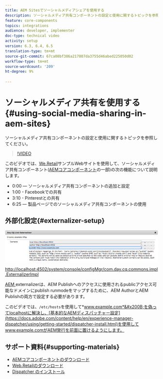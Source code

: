 ```yaml
---
title: AEM Sitesでソーシャルメディアシェアを使用する
description: ソーシャルメディア共有コンポーネントの設定と使用に関するトピックを参照してください。
feature: core-components
topics: integrations
audience: developer, implementer
doc-type: technical video
activity: setup
version: 6.3, 6.4, 6.5
translation-type: tm+mt
source-git-commit: 67ca08bf386a217807da3755d46abed225050d02
workflow-type: tm+mt
source-wordcount: '209'
ht-degree: 9%

---
```



# ソーシャルメディア共有を使用する{#using-social-media-sharing-in-aem-sites}

ソーシャルメディア共有コンポーネントの設定と使用に関するトピックを参照してください。

>[!VIDEO](https://video.tv.adobe.com/v/18897/?quality=9&learn=on)

このビデオでは、[We.Retail](https://github.com/Adobe-Marketing-Cloud/aem-sample-we-retail#weretail)サンプルWebサイトを使用して、ソーシャルメディア共有コンポーネント([AEMコアコンポーネント](https://docs.adobe.com/content/help/ja-JP/experience-manager-core-components/using/introduction.html)の一部)の次の機能について説明します。

* 0:00 — ソーシャルメディア共有コンポーネントの追加と設定
* 1:00 - Facebookでの共有
* 3:10 - Pinterestとの共有
* 6:25 — 製品ページでのソーシャルメディア共有コンポーネントの使用

## 外部化設定{#externalizer-setup}

![Day CQ Link Externalizer](assets/externalizer.png)

[http://localhost:4502/system/console/configMgr/com.day.cq.commons.impl.ExternalizerImpl](http://localhost:4502/system/console/configMgr/com.day.cq.commons.impl.ExternalizerImpl)

[AEM ](https://helpx.adobe.com/experience-manager/6-5/sites/developing/using/externalizer.html) externalizerは、AEM Publishへのアクセスに使用されるpublicアクセス可能なドメインにpublish runmodeをマップするために、AEM AuthorとAEM Publishの両方で設定する必要があります。

このビデオでは、`/etc/hosts`を使用して&#x200B;*www.example.com*&#x200B;を偽ってlocalhostに解決し、[基本的なAEMディスパッチャー設定](https://docs.adobe.com/content/help/en/experience-manager-dispatcher/using/getting-started/dispatcher-install.html)を使用してwww.example.comがAEM発行を前面に置けるようにします。

## サポート資料{#supporting-materials}

* [AEMコアコンポーネントのダウンロード](https://github.com/adobe/aem-core-wcm-components/releases)
* [Web.Retailのダウンロード](https://github.com/Adobe-Marketing-Cloud/aem-sample-we-retail/releases)
* [Dispatcher のインストール](https://docs.adobe.com/content/help/en/experience-manager-dispatcher/using/getting-started/dispatcher-install.html)

